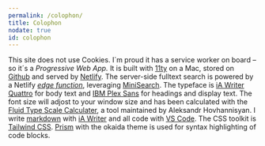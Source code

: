 ```yaml
---
permalink: /colophon/
title: Colophon
nodate: true
id: colophon
---
```


This site does not use Cookies. I´m proud it has a service worker on board – so it´s a *Progressive Web App.* It is built with [11ty](https://www.11ty.dev) on a Mac, stored on [Github](https://github.com) and served by [Netlify](https://www.netlify.com). The server-side fulltext search is powered by a Netlify [*edge function*](https://www.netlify.com/products/edge/), leveraging [MiniSearch](https://lucaong.github.io/minisearch/). The typeface is [iA Writer Quattro](https://ia.net/topics/a-typographic-christmas) for body text and [IBM Plex Sans](https://www.ibm.com/plex/) for headings and display text. The font size will adjost to your window size and has been calculated with the [Fluid Type Scale Calculater](https://www.fluid-type-scale.com), a tool maintained by Aleksandr Hovhannisyan. I write [markdown](https://www.markdownguide.org) with [iA Writer](https://ia.net/writer) and all code with [VS Code](https://code.visualstudio.com). The CSS toolkit is [Tailwind CSS](https://tailwindcss.com). [Prism](https://prismjs.com) with the okaida theme is used for syntax highlighting of code blocks. 
